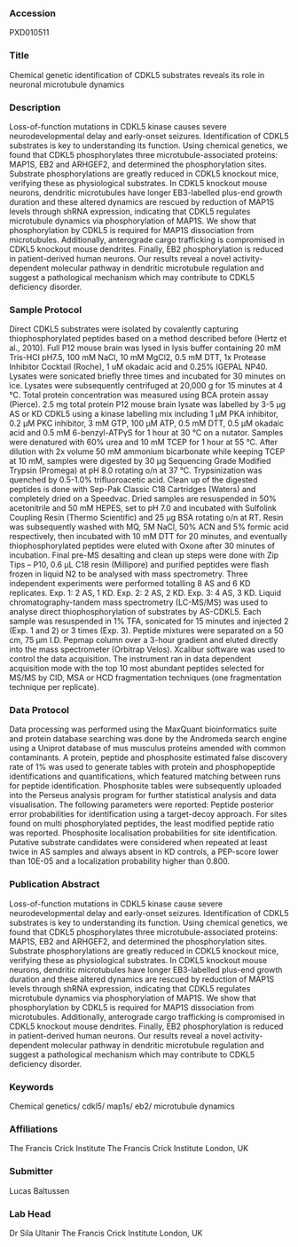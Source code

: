 ### Accession
PXD010511

### Title
Chemical genetic identification of CDKL5 substrates reveals its role in neuronal microtubule dynamics

### Description
Loss-of-function mutations in CDKL5 kinase causes severe neurodevelopmental delay and early-onset seizures. Identification of CDKL5 substrates is key to understanding its function. Using chemical genetics, we found that CDKL5 phosphorylates three microtubule-associated proteins: MAP1S, EB2 and ARHGEF2, and determined the phosphorylation sites. Substrate phosphorylations are greatly reduced in CDKL5 knockout mice, verifying these as physiological substrates. In CDKL5 knockout mouse neurons, dendritic microtubules have longer EB3-labelled plus-end growth duration and these altered dynamics are rescued by reduction of MAP1S levels through shRNA expression, indicating that CDKL5 regulates microtubule dynamics via phosphorylation of MAP1S. We show that phosphorylation by CDKL5 is required for MAP1S dissociation from microtubules. Additionally, anterograde cargo trafficking is compromised in CDKL5 knockout mouse dendrites.  Finally, EB2 phosphorylation is reduced in patient-derived human neurons. Our results reveal a novel activity-dependent molecular pathway in dendritic microtubule regulation and suggest a pathological mechanism which may contribute to CDKL5 deficiency disorder.

### Sample Protocol
Direct CDKL5 substrates were isolated by covalently capturing thiophosphorylated peptides based on a method described before (Hertz et al., 2010). Full P12 mouse brain was lysed in lysis buffer containing 20 mM Tris-HCl pH7.5, 100 mM NaCl, 10 mM MgCl2, 0.5 mM DTT, 1x Protease Inhibitor Cocktail (Roche), 1 uM okadaic acid and 0.25% IGEPAL NP40. Lysates were sonicated briefly three times and incubated for 30 minutes on ice. Lysates were subsequently centrifuged at 20,000 g for 15 minutes at 4 °C. Total protein concentration was measured using BCA protein assay (Pierce). 2.5 mg total protein P12 mouse brain lysate was labelled by 3-5 μg AS or KD CDKL5 using a kinase labelling mix including 1 μM PKA inhibitor, 0.2 μM PKC inhibitor, 3 mM GTP, 100 μM ATP, 0.5 mM DTT, 0.5 μM okadaic acid and 0.5 mM 6-benzyl-ATPγS for 1 hour at 30 °C on a nutator. Samples were denatured with 60% urea and 10 mM TCEP for 1 hour at 55 °C. After dilution with 2x volume 50 mM ammonium bicarbonate while keeping TCEP at 10 mM, samples were digested by 30 μg Sequencing Grade Modified Trypsin (Promega) at pH 8.0 rotating o/n at 37 °C. Trypsinization was quenched by 0.5-1.0% trifluoroacetic acid. Clean up of the digested peptides is done with Sep-Pak Classic C18 Cartridges (Waters) and completely dried on a Speedvac. Dried samples are resuspended in 50% acetonitrile and 50 mM HEPES, set to pH 7.0 and incubated with Sulfolink Coupling Resin (Thermo Scientific) and 25 μg BSA rotating o/n at RT. Resin was subsequently washed with MQ, 5M NaCl, 50% ACN and 5% formic acid respectively, then incubated with 10 mM DTT for 20 minutes, and eventually thiophosphorylated peptides were eluted with Oxone after 30 minutes of incubation. Final pre-MS desalting and clean up steps were done with Zip Tips – P10, 0.6 μL C18 resin (Millipore) and purified peptides were flash frozen in liquid N2 to be analysed with mass spectrometry. Three independent experiments were performed totalling 8 AS and 6 KD replicates. Exp. 1: 2 AS, 1 KD. Exp. 2: 2 AS, 2 KD. Exp. 3: 4 AS, 3 KD. Liquid chromatography-tandem mass spectrometry (LC-MS/MS) was used to analyse direct thiophosphorylation of substrates by AS-CDKL5. Each sample was resuspended in 1% TFA, sonicated for 15 minutes and injected 2 (Exp. 1 and 2) or 3 times (Exp. 3). Peptide mixtures were separated on a 50 cm, 75 μm I.D. Pepmap column over a 3-hour gradient and eluted directly into the mass spectrometer (Orbitrap Velos). Xcalibur software was used to control the data acquisition. The instrument ran in data dependent acquisition mode with the top 10 most abundant peptides selected for MS/MS by CID, MSA or HCD fragmentation techniques (one fragmentation technique per replicate).

### Data Protocol
Data processing was performed using the MaxQuant bioinformatics suite and protein database searching was done by the Andromeda search engine using a Uniprot database of mus musculus proteins amended with common contaminants. A protein, peptide and phosphosite estimated false discovery rate of 1% was used to generate tables with protein and phosphopeptide identifications and quantifications, which featured matching between runs for peptide identification. Phosphosite tables were subsequently uploaded into the Perseus analysis program for further statistical analysis and data visualisation. The following parameters were reported: Peptide posterior error probabilities for identification using a target-decoy approach. For sites found on multi phosphorylated peptides, the least modified peptide ratio was reported. Phosphosite localisation probabilities for site identification. Putative substrate candidates were considered when repeated at least twice in AS samples and always absent in KD controls, a PEP-score lower than 10E-05 and a localization probability higher than 0.800.

### Publication Abstract
Loss-of-function mutations in CDKL5 kinase cause severe neurodevelopmental delay and early-onset seizures. Identification of CDKL5 substrates is key to understanding its function. Using chemical genetics, we found that CDKL5 phosphorylates three microtubule-associated proteins: MAP1S, EB2 and ARHGEF2, and determined the phosphorylation sites. Substrate phosphorylations are greatly reduced in CDKL5 knockout mice, verifying these as physiological substrates. In CDKL5 knockout mouse neurons, dendritic microtubules have longer EB3-labelled plus-end growth duration and these altered dynamics are rescued by reduction of MAP1S levels through shRNA expression, indicating that CDKL5 regulates microtubule dynamics via phosphorylation of MAP1S. We show that phosphorylation by CDKL5 is required for MAP1S dissociation from microtubules. Additionally, anterograde cargo trafficking is compromised in CDKL5 knockout mouse dendrites. Finally, EB2 phosphorylation is reduced in patient-derived human neurons. Our results reveal a novel activity-dependent molecular pathway in dendritic microtubule regulation and suggest a pathological mechanism which may contribute to CDKL5 deficiency disorder.

### Keywords
Chemical genetics/ cdkl5/ map1s/ eb2/ microtubule dynamics

### Affiliations
The Francis Crick Institute
The Francis Crick Institute London, UK

### Submitter
Lucas Baltussen

### Lab Head
Dr Sila Ultanir
The Francis Crick Institute London, UK


